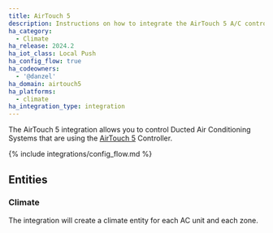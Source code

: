 ```yaml
---
title: AirTouch 5
description: Instructions on how to integrate the AirTouch 5 A/C controller into Home Assistant.
ha_category:
  - Climate
ha_release: 2024.2
ha_iot_class: Local Push
ha_config_flow: true
ha_codeowners:
  - '@danzel'
ha_domain: airtouch5
ha_platforms:
  - climate
ha_integration_type: integration
---
```


The AirTouch 5 integration allows you to control Ducted Air Conditioning Systems that are using the [AirTouch 5](https://www.airtouch.net.au/smart-air-conditioning/airtouch-5/) Controller.

{% include integrations/config_flow.md %}

## Entities

### Climate

The integration will create a climate entity for each AC unit and each zone.

